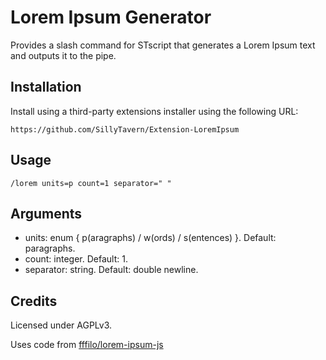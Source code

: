 # Lorem Ipsum Generator

Provides a slash command for STscript that generates a Lorem Ipsum text and outputs it to the pipe.

## Installation

Install using a third-party extensions installer using the following URL:

```
https://github.com/SillyTavern/Extension-LoremIpsum
```

## Usage

```
/lorem units=p count=1 separator=" "
```

## Arguments

* units: enum { p(aragraphs) / w(ords) / s(entences) }. Default: paragraphs.
* count: integer. Default: 1.
* separator: string. Default: double newline.

## Credits

Licensed under AGPLv3.

Uses code from [fffilo/lorem-ipsum-js](https://raw.githubusercontent.com/fffilo/lorem-ipsum-js/master/src/lorem-ipsum.js)
